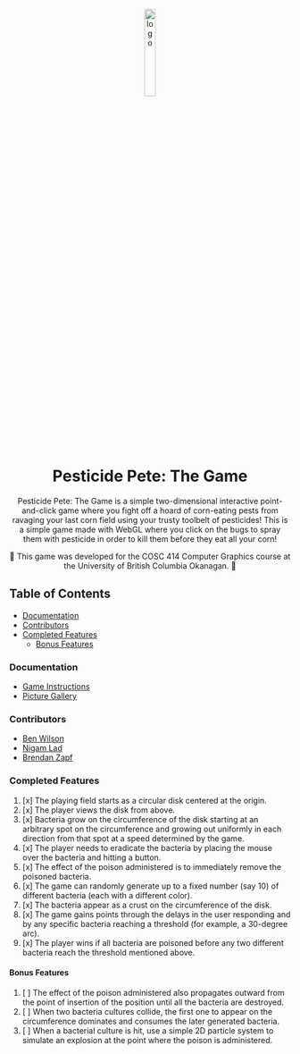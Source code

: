 <p align="center">
  <img src="https://i.imgur.com/bkdCa4S.jpeg" alt="logo" width="20%"/>
</p>
<h1 align="center">
  Pesticide Pete: The Game
</h1>
<p align="center">
  
</p>

<p align="center">
 Pesticide Pete: The Game is a simple two-dimensional interactive point-and-click game where you fight off a hoard of corn-eating pests from ravaging your last corn field using your trusty toolbelt of pesticides! This is a simple game made with WebGL where you click on the bugs to spray them with pesticide in order to kill them before they eat all your corn!
</p> 

<p align="center">
  🚧
 This game was developed for the COSC 414 Computer Graphics course at the University of British Columbia Okanagan.
  🚧
</p>


## Table of Contents

- [Documentation](#documentation)
- [Contributors](#contributors)
- [Completed Features](#completed-features)
  - [Bonus Features](#bonus-features)

### Documentation
 - [Game Instructions](https://github.com/benmwilson/Pesticide-Pete-The-Game/blob/docs/docs/Game%20Instructions.pdf)
 - [Picture Gallery](https://github.com/benmwilson/Pesticide-Pete-The-Game/blob/docs/docs/Picture%20Gallery.pdf)

### Contributors
 - [Ben Wilson](https://github.com/benmwilson)
 - [Nigam Lad](https://github.com/NigamLad)
 - [Brendan Zapf](https://github.com/bigz4)
 
### Completed Features
 
1. [x] The playing field starts as a circular disk centered at the origin.
2. [x] The player views the disk from above.
3. [x] Bacteria grow on the circumference of the disk starting at an arbitrary spot on the
circumference and growing out uniformly in each direction from that spot at a speed
determined by the game.
4. [x] The player needs to eradicate the bacteria by placing the mouse over the bacteria and
hitting a button.
5. [x] The effect of the poison administered is to immediately remove the poisoned bacteria.
6. [x] The game can randomly generate up to a fixed number (say 10) of different bacteria
(each with a different color).
7. [x] The bacteria appear as a crust on the circumference of the disk.
8. [x] The game gains points through the delays in the user responding and by any specific
bacteria reaching a threshold (for example, a 30-degree arc).
9. [x] The player wins if all bacteria are poisoned before any two different bacteria reach the
threshold mentioned above.
 
#### Bonus Features
 
1. [ ] The effect of the poison administered also propagates outward from the point of insertion of the position until all the bacteria are destroyed.
2. [ ] When two bacteria cultures collide, the first one to appear on the circumference dominates and consumes the later generated bacteria.
3. [ ] When a bacterial culture is hit, use a simple 2D particle system to simulate an explosion at the point where the poison is administered.
